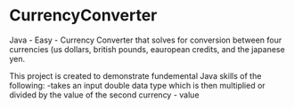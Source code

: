 # CurrencyConverter
Java - Easy - Currency Converter that solves for conversion between four currencies (us dollars, british pounds, eauropean credits, and the japanese yen.


This project is created to demonstrate fundemental Java skills of the following:
  -takes an input double data type which is then multiplied or divided by the value of the second currency - value 
